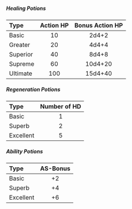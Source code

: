 
##### Healing Potions
| Type     | Action HP | Bonus Action HP |
| :------- | :-------: | :-------------: |
| Basic    |    10     |      2d4+2      |
| Greater  |    20     |      4d4+4      |
| Superior |    40     |      8d4+8      |
| Supreme  |    60     |     10d4+20     |
| Ultimate |    100    |     15d4+40     |


##### Regeneration Potions
| Type      | Number of HD |
| :-------- | :----------: |
| Basic     |      1       |
| Superb    |      2       |
| Excellent |      5       |


##### Ability Potions
| Type      | AS-Bonus |
| :-------- | :------: |
| Basic     |    +2    |
| Superb    |    +4    |
| Excellent |    +6    |
